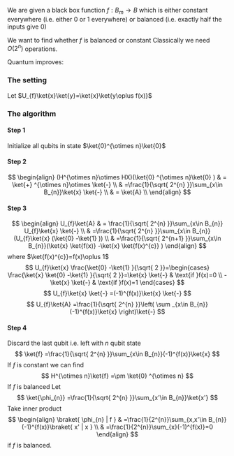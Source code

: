 We are given a black box function $f:B_{m}\to B$ which is either constant everywhere (i.e. either 0 or 1 everywhere)
or balanced (i.e. exactly half the inputs give 0)

We want to find whether $f$ is balanced or constant
Classically we need $O(2^{n})$ operations.

Quantum improves:
### The setting
Let $U_{f}\ket{x}\ket{y}=\ket{x}\ket{y\oplus f(x)}$
### The algorithm
#### Step 1
Initialize all qubits in state $\ket{0}^{\otimes n}\ket{0}$
#### Step 2
$$
\begin{align}
(H^{\otimes n}\otimes HX)(\ket{0} ^{\otimes n}\ket{0} )  & = \ket{+} ^{\otimes n}\otimes \ket{-}  \\
 & =\frac{1}{\sqrt{ 2^{n} }}\sum_{x\in B_{n}}\ket{x} \ket{-} \\
 & = \ket{A}  \\
\end{align}
$$
#### Step 3
$$
\begin{align}
U_{f}\ket{A}  & = \frac{1}{\sqrt{ 2^{n} }}\sum_{x\in B_{n}} U_{f}\ket{x} \ket{-}  \\
 & =\frac{1}{\sqrt{ 2^{n} }}\sum_{x\in B_{n}}(U_{f}\ket{x} (\ket{0} -\ket{1} )) \\
 & =\frac{1}{\sqrt{ 2^{n+1} }}\sum_{x\in B_{n}}(\ket{x} \ket{f(x)} -\ket{x} \ket{f(x)^{c}} )
\end{align}
$$
where $\ket{f(x)^{c}}=f(x)\oplus 1$
$$
U_{f}\ket{x} \frac{\ket{0} -\ket{1} }{\sqrt{ 2 }}=\begin{cases}
\frac{\ket{x} \ket{0} -\ket{1} }{\sqrt{ 2 }}=\ket{x} \ket{-}  & \text{if }f(x)=0 \\
-\ket{x} \ket{-}  & \text{if }f(x)=1
\end{cases}
$$
$$
U_{f}\ket{x} \ket{-} =(-1)^{f(x)}\ket{x} \ket{-} 
$$
$$
U_{f}\ket{A} =\frac{1}{\sqrt{ 2^{n} }}\left( \sum _{x\in B_{n}}(-1)^{f(x)}\ket{x}  \right)\ket{-} 
$$
#### Step 4
Discard the last qubit i.e. left with $n$ qubit state
$$
\ket{f} =\frac{1}{\sqrt{ 2^{n} }}\sum_{x\in B_{n}}(-1)^{f(x)}\ket{x} 
$$
If $f$ is constant we can find
$$
H^{\otimes n}\ket{f} =\pm \ket{0} ^{\otimes n}
$$
If $f$ is balanced
Let 
$$
\ket{\phi_{n}} =\frac{1}{\sqrt{ 2^{n} }}\sum_{x'\in B_{n}}\ket{x'} 
$$
Take inner product 
$$
\begin{align}
\braket{ \phi_{n} | f }  & =\frac{1}{2^{n}}\sum_{x,x'\in B_{n}}(-1)^{f(x)}\braket{ x' | x }  \\
 & =\frac{1}{2^{n}}\sum_{x}(-1)^{f(x)}=0
\end{align}
$$
if $f$ is balanced.